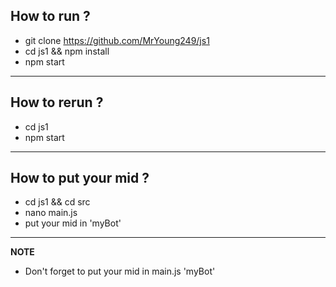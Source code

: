 How to run ?
------
- git clone https://github.com/MrYoung249/js1
- cd js1 && npm install
- npm start
----
How to rerun ?
------
- cd js1
- npm start
----
How to put your mid ?
------
- cd js1 && cd src
- nano main.js
- put your mid in 'myBot'
----
**NOTE** 
- Don't forget to put your mid in main.js 'myBot'
